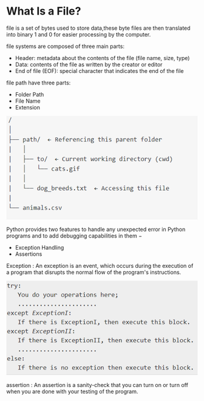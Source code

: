 # What Is a File?

 file is a set of bytes used to store data,these byte files are then translated into binary 1 and 0 for easier processing by the computer.

 file systems are composed of three main parts:

- Header: metadata about the contents of the file (file name, size, type)
- Data: contents of the file as written by the creator or editor
- End of file (EOF): special character that indicates the end of the file

file path have three parts:

- Folder Path
- File Name
- Extension

![](imgs/path.PNG)

Python provides two features to handle any unexpected error in Python programs and to add debugging capabilities in them −

- Exception Handling 
- Assertions 

Exception : An exception is an event, which occurs during the execution of a program that disrupts the normal flow of the program's instructions.

![](imgs/exception.PNG)

assertion : An assertion is a sanity-check that you can turn on or turn off when you are done with your testing of the program.

